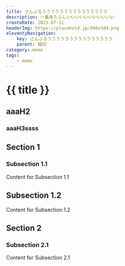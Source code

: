 ```yaml
---
title: さんぷるううううううううううううううう
description: 一番あたらしいいいいいいいいいいい
createDate: 2023-07-11
headerImg: https://placehold.jp/896x504.png
eleventyNavigation:
    key: さんぷるううううううううううううううう
    parent: 雑記
category: memo
tags:
    - memo
---
```


# {{ title }}

## aaaH2

### aaaH3ssss

## Section 1

### Subsection 1.1

Content for Subsection 1.1

## Subsection 1.2

Content for Subsection 1.2

## Section 2

### Subsection 2.1

Content for Subsection 2.1
